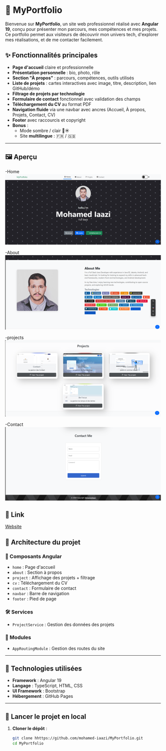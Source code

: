 # 💼 MyPortfolio

Bienvenue sur **MyPortfolio**, un site web professionnel réalisé avec **Angular 19**, conçu pour présenter mon parcours, mes compétences et mes projets. Ce portfolio permet aux visiteurs de découvrir mon univers tech, d'explorer mes réalisations, et de me contacter facilement.

## ✨ Fonctionnalités principales

- **Page d'accueil** claire et professionnelle
- **Présentation personnelle** : bio, photo, rôle
- **Section "À propos"** : parcours, compétences, outils utilisés
- **Liste de projets** : cartes interactives avec image, titre, description, lien GitHub/démo
- **Filtrage de projets par technologie**
- **Formulaire de contact** fonctionnel avec validation des champs
- **Téléchargement du CV** au format PDF
- **Navigation fluide** via une navbar avec ancres (Accueil, À propos, Projets, Contact, CV)
- **Footer** avec raccourcis et copyright
- **Bonus** :
  - Mode sombre / clair 🌙☀️
  - Site **multilingue** : 🇫🇷 / 🇬🇧

---

## 🖼️ Aperçu
-Home
![alt text](image.png)

-About
![alt text](image-1.png)

-projects
![alt text](image-2.png)

-Contact
![alt text](image-3.png)

## 🔗 Link
[Website](https://mohamed-iaazi.github.io/MyPortfolio/)  

## 🧱 Architecture du projet

### 📁 Composants Angular

- `home` : Page d'accueil
- `about` : Section à propos
- `project` : Affichage des projets + filtrage
- `cv` : Téléchargement du CV
- `contact` : Formulaire de contact
- `navbar` : Barre de navigation
- `footer` : Pied de page

### 🛠️ Services

- `ProjectService` : Gestion des données des projets

### 🧭 Modules

- `AppRoutingModule` : Gestion des routes du site

---

## 🧰 Technologies utilisées

- **Framework** : Angular 19
- **Langage** : TypeScript, HTML, CSS
- **UI Framework** :  Bootstrap
- **Hébergement** : GitHub Pages

---

## 🚀 Lancer le projet en local

1. **Cloner le dépôt** :
   ```bash
   git clone hhttps://github.com/mohamed-iaazi/MyPortfolio.git
   cd MyPortfolio
